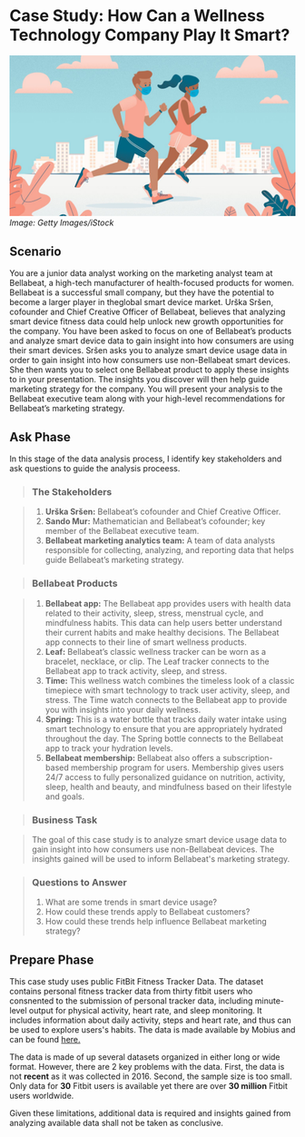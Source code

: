 # **Case Study: How Can a Wellness Technology Company Play It Smart?**

![a man and a woman running](https://github.com/CharlesIvia/bellabeat/blob/main/images/workout.jpg?raw=true)
*Image: Getty Images/iStock*

## Scenario 

You are a junior data analyst working on the marketing analyst team at Bellabeat, a high-tech manufacturer of health-focused products for women. Bellabeat is a successful small company, but they have the potential to become a larger player in theglobal smart device market. Urška Sršen, cofounder and Chief Creative Officer of Bellabeat, believes that analyzing smart device fitness data could help unlock new growth opportunities for the company. You have been asked to focus on one of Bellabeat’s products and analyze smart device data to gain insight into how consumers are using their smart devices. Sršen asks you to analyze smart device usage data in order to gain insight into how consumers use non-Bellabeat smart devices. She then wants you to select one Bellabeat product to apply these insights to in your presentation. The insights you discover will then help guide marketing strategy for the company. You will present your analysis to the Bellabeat executive team along with your high-level recommendations for Bellabeat’s marketing strategy. 

## Ask Phase

In this stage of the data analysis process, I identify key stakeholders and ask questions to guide the analysis proceess. 

>### The Stakeholders

> 1. **Urška Sršen:** Bellabeat’s cofounder and Chief Creative Officer. 
> 2. **Sando Mur:**  Mathematician and Bellabeat’s cofounder; key member of the Bellabeat executive team.
> 3. **Bellabeat marketing analytics team:** A team of data analysts responsible for collecting, analyzing, and reporting data that helps guide Bellabeat’s marketing strategy.

>### Bellabeat Products

> 1. **Bellabeat app:** The Bellabeat app provides users with health data related to their activity, sleep, stress, menstrual cycle, and mindfulness habits. This data can help users better understand their current habits and make healthy decisions. The Bellabeat app connects to their line of smart wellness products.
> 2. **Leaf:** Bellabeat’s classic wellness tracker can be worn as a bracelet, necklace, or clip. The Leaf tracker connects to the Bellabeat app to track activity, sleep, and stress.
> 3. **Time:** This wellness watch combines the timeless look of a classic timepiece with smart technology to track user activity, sleep, and stress. The Time watch connects to the Bellabeat app to provide you with insights into your daily wellness.
> 4. **Spring:** This is a water bottle that tracks daily water intake using smart technology to ensure that you are appropriately hydrated throughout the day. The Spring bottle connects to the Bellabeat app to track your hydration levels.
> 5. **Bellabeat membership:** Bellabeat also offers a subscription-based membership program for users. Membership gives users 24/7 access to fully personalized guidance on nutrition, activity, sleep, health and beauty, and mindfulness based on their lifestyle and goals.

> ### Business Task 

> The goal of this case study is to analyze smart device usage data to gain insight into how consumers use non-Bellabeat devices. The insights gained will be used to inform Bellabeat's marketing strategy. 

> ### Questions to Answer
> 1. What are some trends in smart device usage?
> 2. How could these trends apply to Bellabeat customers?
> 3. How could these trends help influence Bellabeat marketing strategy?

## Prepare Phase 

This case study uses public FitBit Fitness Tracker Data. The dataset contains personal fitness tracker data from thirty fitbit users who consnented to the submission of personal tracker data, including minute-level output for physical activity, heart rate, and sleep monitoring. It includes information about daily activity, steps and heart rate, and thus can be used to explore users's habits. The data is made available by Mobius and can be found [here.](https://www.kaggle.com/arashnic/fitbit)

The data is made of up several datasets organized in either long or wide format. However, there are 2 key problems with the data. First, the data is not **recent** as it was collected in 2016. Second, the sample size is too small. Only data for **30** Fitbit users is available yet there are over **30 million** Fitbit users worldwide. 

Given these limitations, additional data is required and insights gained from analyzing available data shall not be taken as conclusive. 



